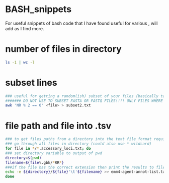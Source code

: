 # BASH_snippets
For useful snippets of bash code that I have found useful for various , will add as I find more. 

# number of files in directory
```bash
ls -1 | wc -l
```
# subset lines
```bash
### useful for getting a random(ish) subset of your files (basically take every second file and output to a new file)
####### DO NOT USE TO SUBSET FASTA OR FASTQ FILES!!!! ONLY FILES WHERE EACH LINE IS A NEW ENTRY #########
awk 'NR % 2 == 0' <file> > subset2.txt
```
# file path and file into .tsv
```bash
### to get files paths from a directory into the text file format required for AGENT ANNOTATIONS
### go through all files in directory (could also use * wildcard) 
for file in */*.accessory_loci.txt; do
### set directory variable to output of pwd
directory=$(pwd)
filename=${file%.gbk/*RR*}
###if the file has the correct extension then print the results to file in tab separated format.
echo -e ${directory}/${file}'\t'${filename} >> emm4-agent-annot-list.txt 
done
```
